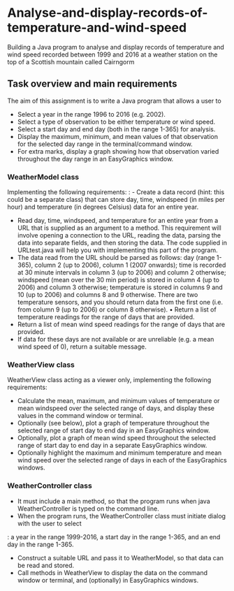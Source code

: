 # Analyse-and-display-records-of-temperature-and-wind-speed
Building a Java program to analyse and display records of  temperature and wind speed recorded between 1999 and 2016 at a weather station on the top of  a Scottish mountain called Cairngorm
 
## Task overview and main requirements
The aim of this assignment is to write a Java program that allows a user to
- Select a year in the range 1996 to 2016 (e.g. 2002).
- Select a type of observation to be either temperature or wind speed.
- Select a start day and end day (both in the range 1-365) for analysis.
- Display the maximum, minimum, and mean values of that observation for the selected day 
range in the terminal/command window.
- For extra marks, display a graph showing how that observation varied throughout the day 
range in an EasyGraphics window.

### __WeatherModel class__
Implementing the following requirements: 
: - Create a data record (hint: this could be a separate class) that can store day, time, 
windspeed (in miles per hour) and temperature (in degrees Celsius) data for an entire year.
- Read day, time, windspeed, and temperature for an entire year from a URL that is supplied
as an argument to a method. This requirement will involve opening a connection to the 
URL, reading the data, parsing the data into separate fields, and then storing the data. The 
code supplied in URLtest.java will help you with implementing this part of the program. 
- The data read from the URL should be parsed as follows: day (range 1-365), column 2 (up 
to 2006), column 1 (2007 onwards); time is recorded at 30 minute intervals in column 3 (up 
to 2006) and column 2 otherwise; windspeed (mean over the 30 min period) is stored in 
column 4 (up to 2006) and column 3 otherwise; temperature is stored in columns 9 and 10 
(up to 2006) and columns 8 and 9 otherwise. There are two temperature sensors, and you 
should return data from the first one (i.e. from column 9 (up to 2006) or column 8 
otherwise). • Return a list of temperature readings for the range of days that are provided. 
- Return a list of mean wind speed readings for the range of days that are provided.
- If data for these days are not available or are unreliable (e.g. a mean wind speed of 0), 
return a suitable message.

### __WeatherView class__
WeatherView class acting as a viewer only, implementing the following requirements:
- Calculate the mean, maximum, and minimum values of temperature or mean windspeed
over the selected range of days, and display these values in the command window or 
terminal.
- Optionally (see below), plot a graph of temperature throughout the selected range of start 
day to end day in an EasyGraphics window.
- Optionally, plot a graph of mean wind speed throughout the selected range of start day to 
end day in a separate EasyGraphics window.
- Optionally highlight the maximum and minimum temperature and mean wind speed over 
the selected range of days in each of the EasyGraphics windows.

### __WeatherController class__
- It must include a main method, so that the program runs when java WeatherController
is typed on the command line.
- When the program runs, the WeatherController class must initiate dialog with the user
to select

: a year in the range 1999-2016, a start day in the range 1-365, and an end day in the range 1-365. 

- Construct a suitable URL and pass it to WeatherModel, so that data can be read and stored.
- Call methods in WeatherView to display the data on the command window or terminal, 
and (optionally) in EasyGraphics windows.
